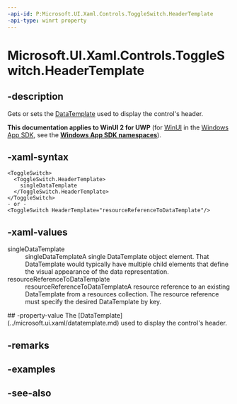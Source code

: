 ```yaml
---
-api-id: P:Microsoft.UI.Xaml.Controls.ToggleSwitch.HeaderTemplate
-api-type: winrt property
---
```


<!-- Property syntax
public Windows.UI.Xaml.DataTemplate HeaderTemplate { get;  set; }
-->

# Microsoft.UI.Xaml.Controls.ToggleSwitch.HeaderTemplate

## -description
Gets or sets the [DataTemplate](../microsoft.ui.xaml/datatemplate.md) used to display the control's header.

**This documentation applies to WinUI 2 for UWP** (for [WinUI](/windows/apps/winui/winui3/) in the [Windows App SDK](/windows/apps/windows-app-sdk/), see the **[Windows App SDK namespaces](/windows/windows-app-sdk/api/winrt/)**).

## -xaml-syntax
```xaml
<ToggleSwitch>
  <ToggleSwitch.HeaderTemplate>
    singleDataTemplate
  </ToggleSwitch.HeaderTemplate>
</ToggleSwitch>
- or -
<ToggleSwitch HeaderTemplate="resourceReferenceToDataTemplate"/>
```


## -xaml-values
<dl><dt>singleDataTemplate</dt><dd>singleDataTemplateA single DataTemplate object element. That DataTemplate would typically have multiple child elements that define the visual appearance of the data representation.</dd>
<dt>resourceReferenceToDataTemplate</dt><dd>resourceReferenceToDataTemplateA resource reference to an existing DataTemplate from a resources collection. The resource reference must specify the desired DataTemplate by key.</dd>
</dl>
## -property-value
The [DataTemplate](../microsoft.ui.xaml/datatemplate.md) used to display the control's header.

## -remarks

## -examples

## -see-also

